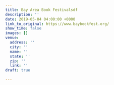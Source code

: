```yaml
---
title: Bay Area Book Festivalsdf
description: ''
date: 2019-05-04 04:00:00 +0000
link_to_original: https://www.baybookfest.org/
show_time: false
images: []
venue:
  address: ''
  city: ''
  name: ''
  state: ''
  zip: ''
  link: ''
draft: true

---
```

